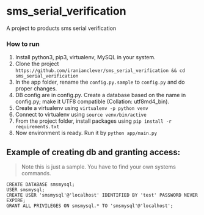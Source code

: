 # sms_serial_verification
A project to products sms serial verification

### How to run
1. Install python3, pip3, virtualenv, MySQL in your system.
2. Clone the project `https://github.com/iranianclever/sms_serial_verification && cd sms_serial_verification`
3. In the app folder, rename the `config.py.sample` to `config.py` and do proper changes.
4. DB config are in config.py. Create a database based on the name in config.py; make it UTF8 compatible (Collation: utf8md4_bin).
5. Create a virtualenv using `virtualenv -p python venv`
6. Connect to virtualenv using `source venv/bin/active`
7. From the project folder, install packages using `pip install -r requirements.txt`
8. Now environment is ready. Run it by `python app/main.py`

## Example of creating db and granting access:

> Note this is just a sample. You have to find your own systems commands.

```
CREATE DATABASE smsmysql;
USER smsmysql;
CREATE USER 'smsmysql'@'localhost' IDENTIFIED BY 'test' PASSWORD NEVER EXPIRE;
GRANT ALL PRIVILEGES ON smsmysql.* TO 'smsmysql'@'localhost';
```

